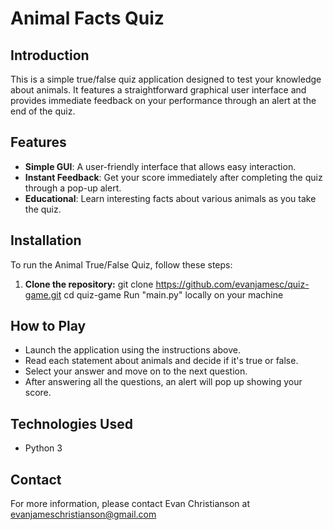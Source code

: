 # Animal Facts Quiz

## Introduction
This is a simple true/false quiz application designed to test your knowledge about animals. It features a straightforward graphical user interface and provides immediate feedback on your performance through an alert at the end of the quiz.

## Features
- **Simple GUI**: A user-friendly interface that allows easy interaction.
- **Instant Feedback**: Get your score immediately after completing the quiz through a pop-up alert.
- **Educational**: Learn interesting facts about various animals as you take the quiz.

## Installation
To run the Animal True/False Quiz, follow these steps:

1. **Clone the repository:**
  git clone https://github.com/evanjamesc/quiz-game.git
  cd quiz-game
  Run "main.py" locally on your machine

## How to Play
- Launch the application using the instructions above.
- Read each statement about animals and decide if it's true or false.
- Select your answer and move on to the next question.
- After answering all the questions, an alert will pop up showing your score.

## Technologies Used
- Python 3

## Contact
For more information, please contact Evan Christianson at evanjameschristianson@gmail.com
